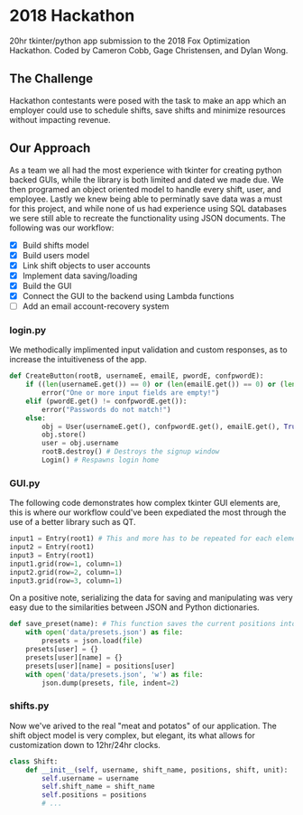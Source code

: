 # 2018 Hackathon

20hr tkinter/python app submission to the 2018 Fox Optimization Hackathon. Coded by Cameron Cobb, Gage Christensen, and Dylan Wong.

## The Challenge

Hackathon contestants were posed with the task to make an app which an employer could use to schedule shifts, save shifts and minimize resources without impacting revenue.

## Our Approach

As a team we all had the most experience with tkinter for creating python backed GUIs, while the library is both limited and dated we made due. We then programed an object oriented model to handle every shift, user, and employee. Lastly we knew being able to perminatly save data was a must for this project, and while none of us had experience using SQL databases we sere still able to recreate the functionality using JSON documents. The following was our workflow:
- [x] Build shifts model
- [x] Build users model
- [x] Link shift objects to user accounts
- [x] Implement data saving/loading
- [x] Build the GUI
- [x] Connect the GUI to the backend using Lambda functions
- [ ] Add an email account-recovery system

### login\.py

We methodically implimented input validation and custom responses, as to increase the intuitiveness of the app.

```python
def CreateButton(rootB, usernameE, emailE, pwordE, confpwordE):
    if ((len(usernameE.get()) == 0) or (len(emailE.get()) == 0) or (len(pwordE.get()) == 0) or (len(confpwordE.get())==0)):
        error("One or more input fields are empty!")
    elif (pwordE.get() != confpwordE.get()):
        error("Passwords do not match!")
    else:
        obj = User(usernameE.get(), confpwordE.get(), emailE.get(), True)
        obj.store()
        user = obj.username
        rootB.destroy() # Destroys the signup window
        Login() # Respawns login home
```

### GUI.py

The following code demonstrates how complex tkinter GUI elements are, this is where our workflow could've been expediated the most through the use of a better library such as QT.

```python
input1 = Entry(root1) # This and more has to be repeated for each element of the GUI
input2 = Entry(root1)
input3 = Entry(root1)
input1.grid(row=1, column=1)
input2.grid(row=2, column=1)
input3.grid(row=3, column=1)
```

On a positive note, serializing the data for saving and manipulating was very easy due to the similarities between JSON and Python dictionaries.

```python
def save_preset(name): # This function saves the current positions into a named preset to use later
    with open('data/presets.json') as file:
        presets = json.load(file)
    presets[user] = {}
    presets[user][name] = {}
    presets[user][name] = positions[user]
    with open('data/presets.json', 'w') as file:
        json.dump(presets, file, indent=2)
```

### shifts.py

Now we've arived to the real "meat and potatos" of our application. The shift object model is very complex, but elegant, its what allows for customization down to 12hr/24hr clocks.

```python
class Shift:
    def __init__(self, username, shift_name, positions, shift, unit):
        self.username = username
        self.shift_name = shift_name
        self.positions = positions
        # ...
```
